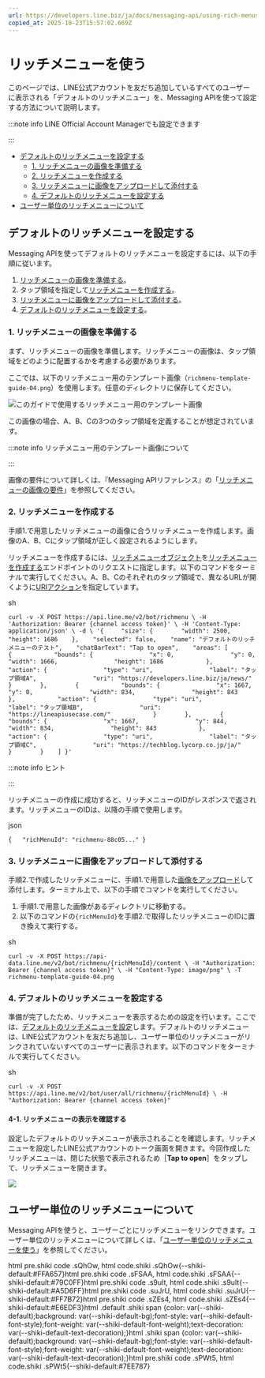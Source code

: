 ```yaml
---
url: https://developers.line.biz/ja/docs/messaging-api/using-rich-menus/
copied_at: 2025-10-23T15:57:02.669Z
---
```

# リッチメニューを使う

このページでは、LINE公式アカウントを友だち追加しているすべてのユーザーに表示される「デフォルトのリッチメニュー」を、Messaging APIを使って設定する方法について説明します。

:::note info
LINE Official Account Managerでも設定できます

:::

*   [デフォルトのリッチメニューを設定する](#set-default-rich-menu)
    *   [1\. リッチメニューの画像を準備する](#prepare-a-rich-menu-image)
    *   [2\. リッチメニューを作成する](#create-a-rich-menu)
    *   [3\. リッチメニューに画像をアップロードして添付する](#upload-the-rich-menu-image)
    *   [4\. デフォルトのリッチメニューを設定する](#set-the-default-rich-menu)
*   [ユーザー単位のリッチメニューについて](#about-per-user-rich-menu)

## デフォルトのリッチメニューを設定する

Messaging APIを使ってデフォルトのリッチメニューを設定するには、以下の手順に従います。

1.  [リッチメニューの画像を準備する](#prepare-a-rich-menu-image)。
2.  タップ領域を指定して[リッチメニューを作成する](#create-a-rich-menu)。
3.  [リッチメニューに画像をアップロードして添付する](#upload-the-rich-menu-image)。
4.  [デフォルトのリッチメニューを設定する](#set-the-default-rich-menu)。

### 1\. リッチメニューの画像を準備する

まず、リッチメニューの画像を準備します。リッチメニューの画像は、タップ領域をどのように配置するかを考慮する必要があります。

ここでは、以下のリッチメニュー用のテンプレート画像（`richmenu-template-guide-04.png`）を使用します。任意のディレクトリに保存してください。

![このガイドで使用するリッチメニュー用のテンプレート画像](https://developers.line.biz/media/messaging-api/rich-menu/richmenu-template-guide-04.png)

この画像の場合、A、B、Cの3つのタップ領域を定義することが想定されています。

:::note info
リッチメニュー用のテンプレート画像について

:::

画像の要件について詳しくは、『Messaging APIリファレンス』の「[リッチメニューの画像の要件](https://developers.line.biz/ja/reference/messaging-api/#upload-rich-menu-image-requirements)」を参照してください。

### 2\. リッチメニューを作成する

手順1.で用意したリッチメニューの画像に合うリッチメニューを作成します。画像のA、B、Cにタップ領域が正しく設定されるようにします。

リッチメニューを作成するには、[リッチメニューオブジェクト](https://developers.line.biz/ja/reference/messaging-api/#rich-menu-object)を[リッチメニューを作成する](https://developers.line.biz/ja/reference/messaging-api/#create-rich-menu)エンドポイントのリクエストに指定します。以下のコマンドをターミナルで実行してください。A、B、Cのそれぞれのタップ領域で、異なるURLが開くように[URIアクション](https://developers.line.biz/ja/reference/messaging-api/#uri-action)を指定しています。

sh

`curl -v -X POST https://api.line.me/v2/bot/richmenu \ -H 'Authorization: Bearer {channel access token}' \ -H 'Content-Type: application/json' \ -d \ '{     "size": {        "width": 2500,        "height": 1686    },    "selected": false,    "name": "デフォルトのリッチメニューのテスト",    "chatBarText": "Tap to open",    "areas": [        {            "bounds": {                "x": 0,                "y": 0,                "width": 1666,                "height": 1686            },            "action": {                "type": "uri",                "label": "タップ領域A",                "uri": "https://developers.line.biz/ja/news/"            }        },        {            "bounds": {                "x": 1667,                "y": 0,                "width": 834,                "height": 843            },            "action": {                "type": "uri",                "label": "タップ領域B",                "uri": "https://lineapiusecase.com/"            }        },        {            "bounds": {                "x": 1667,                "y": 844,                "width": 834,                "height": 843            },            "action": {                "type": "uri",                "label": "タップ領域C",                "uri": "https://techblog.lycorp.co.jp/ja/"            }        }    ] }'`

:::note info
ヒント

:::

リッチメニューの作成に成功すると、リッチメニューのIDがレスポンスで返されます。リッチメニューのIDは、以降の手順で使用します。

json

`{   "richMenuId": "richmenu-88c05..." }`

### 3\. リッチメニューに画像をアップロードして添付する

手順2.で作成したリッチメニューに、手順1.で用意した[画像をアップロード](https://developers.line.biz/ja/reference/messaging-api/#upload-rich-menu-image)して添付します。ターミナル上で、以下の手順でコマンドを実行してください。

1.  手順1.で用意した画像があるディレクトリに移動する。
2.  以下のコマンドの`{richMenuId}`を手順2.で取得したリッチメニューのIDに置き換えて実行する。

sh

`curl -v -X POST https://api-data.line.me/v2/bot/richmenu/{richMenuId}/content \ -H "Authorization: Bearer {channel access token}" \ -H "Content-Type: image/png" \ -T richmenu-template-guide-04.png`

### 4\. デフォルトのリッチメニューを設定する

準備が完了したため、リッチメニューを表示するための設定を行います。ここでは、[デフォルトのリッチメニューを設定](https://developers.line.biz/ja/reference/messaging-api/#set-default-rich-menu)します。デフォルトのリッチメニューは、LINE公式アカウントを友だち追加し、ユーザー単位のリッチメニューがリンクされていないすべてのユーザーに表示されます。以下のコマンドをターミナルで実行してください。

sh

`curl -v -X POST https://api.line.me/v2/bot/user/all/richmenu/{richMenuId} \ -H "Authorization: Bearer {channel access token}"`

#### 4-1. リッチメニューの表示を確認する

設定したデフォルトのリッチメニューが表示されることを確認します。リッチメニューを設定したLINE公式アカウントのトーク画面を開きます。今回作成したリッチメニューは、閉じた状態で表示されるため［**Tap to open**］をタップして、リッチメニューを開きます。

![](https://developers.line.biz/media/messaging-api/rich-menu/default-rich-menu-example.png)

## ユーザー単位のリッチメニューについて

Messaging APIを使うと、ユーザーごとにリッチメニューをリンクできます。ユーザー単位のリッチメニューについて詳しくは、「[ユーザー単位のリッチメニューを使う](https://developers.line.biz/ja/docs/messaging-api/use-per-user-rich-menus/)」を参照してください。

html pre.shiki code .sQhOw, html code.shiki .sQhOw{--shiki-default:#FFA657}html pre.shiki code .sFSAA, html code.shiki .sFSAA{--shiki-default:#79C0FF}html pre.shiki code .s9uIt, html code.shiki .s9uIt{--shiki-default:#A5D6FF}html pre.shiki code .suJrU, html code.shiki .suJrU{--shiki-default:#FF7B72}html pre.shiki code .sZEs4, html code.shiki .sZEs4{--shiki-default:#E6EDF3}html .default .shiki span {color: var(--shiki-default);background: var(--shiki-default-bg);font-style: var(--shiki-default-font-style);font-weight: var(--shiki-default-font-weight);text-decoration: var(--shiki-default-text-decoration);}html .shiki span {color: var(--shiki-default);background: var(--shiki-default-bg);font-style: var(--shiki-default-font-style);font-weight: var(--shiki-default-font-weight);text-decoration: var(--shiki-default-text-decoration);}html pre.shiki code .sPWt5, html code.shiki .sPWt5{--shiki-default:#7EE787}